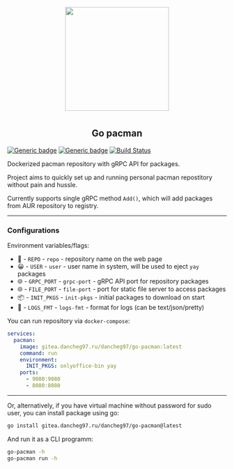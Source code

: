 <p align="center">
<img style="align: center; padding-left: 10px; padding-right: 10px; padding-bottom: 10px;" width="238px" height="238px" src="https://gitea.dancheg97.ru/repo-avatars/65-c2b763bfe9d206d7f362412b1e59e301" />
</p>

<h2 align="center">Go pacman</h2>

[![Generic badge](https://img.shields.io/badge/LICENSE-GPLv3-red.svg)](https://gitea.dancheg97.ru/dancheg97/go-pacman/src/branch/main/LICENSE)
[![Generic badge](https://img.shields.io/badge/GITEA-REPO-blue.svg)](https://gitea.dancheg97.ru/dancheg97/go-pacman)
[![Build Status](https://drone.dancheg97.ru/api/badges/dancheg97/go-pacman/status.svg)](https://drone.dancheg97.ru/dancheg97/go-pacman)

Dockerized pacman repository with gRPC API for packages.

Project aims to quickly set up and running personal pacman repostitory without pain and hussle.

Currently supports single gRPC method `Add()`, which will add packages from AUR repository to registry.

---

### Configurations

Environment variables/flags:

- 📄 - `REPO` - `repo` - repository name on the web page
- 😀 - `USER` - `user` - user name in system, will be used to eject `yay` packages
- 🌐 - `GRPC_PORT` - `grpc-port` - gRPC API port for repository packages
- 🌐 - `FILE_PORT` - `file-port` - port for static file server to access packages
- 📦 - `INIT_PKGS` - `init-pkgs` - initial packages to download on start
- 📒 - `LOGS_FMT` - `logs-fmt` - format for logs (can be text/json/pretty)

You can run repository via `docker-compose`:

```yml
services:
  pacman:
    image: gitea.dancheg97.ru/dancheg97/go-pacman:latest
    command: run
    environment:
      INIT_PKGS: onlyoffice-bin yay
    ports:
      - 9080:9080
      - 8080:8080
```

---

Or, alternatively, if you have virtual machine without password for sudo user,
you can install package using go:

```sh
go install gitea.dancheg97.ru/dancheg97/go-pacman@latest
```

And run it as a CLI programm:

```sh
go-pacman -h
go-pacman run -h
```
